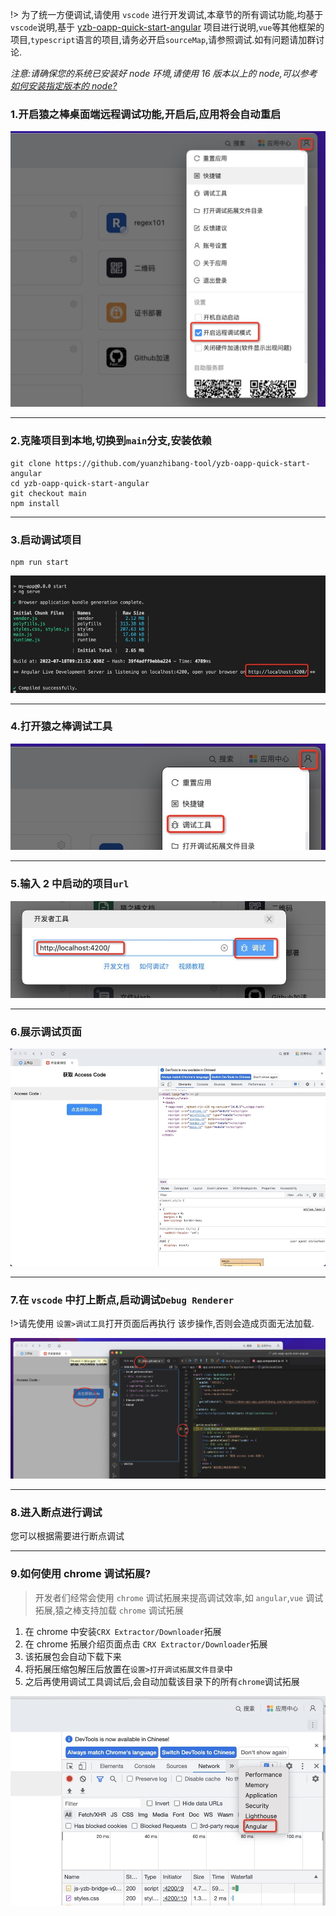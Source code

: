 !> 为了统一方便调试,请使用 `vscode` 进行开发调试,本章节的所有调试功能,均基于`vscode`说明,基于 [yzb-oapp-quick-start-angular](https://github.com/yuanzhibang-tool/yzb-oapp-quick-start-angular) 项目进行说明,`vue`等其他框架的项目,`typescript`语言的项目,请务必开启`sourceMap`,请参照调试.如有问题请加群讨论.

_注意:请确保您的系统已安装好 node 环境,请使用 16 版本以上的 node,可以参考[如何安装指定版本的 node?](https://doc.yuanzhibang.com/#/question/how-to-install-node-version-specified)_

### 1.开启猿之棒桌面端远程调试功能,开启后,应用将会自动重启

![开启猿之棒桌面端远程调试功能](../images/20220718173345.jpg ':size=500')

---

### 2.克隆项目到本地,切换到`main`分支,安装依赖

```shell
git clone https://github.com/yuanzhibang-tool/yzb-oapp-quick-start-angular
cd yzb-oapp-quick-start-angular
git checkout main
npm install
```

---

### 3.启动调试项目

```shell
npm run start
```

![启动调试项目](../images/1658136140277.jpg ':size=700')

---

### 4.打开猿之棒调试工具

![打开猿之棒调试工具](../images/1658135684767.jpg ':size=700')

---

### 5.输入 2 中启动的项目`url`

![输入url](../images/1658136323277.jpg ':size=700')

---

### 6.展示调试页面

![展示调试页面](../images/1658136583251.jpg ':size=700')

---

### 7.在 `vscode` 中打上断点,启动调试`Debug Renderer`

!>请先使用 `设置>调试工具`打开页面后再执行 该步操作,否则会造成页面无法加载.

![打上断点](../images/20220718175515.jpg ':size=700')

---

### 8.进入断点进行调试

您可以根据需要进行断点调试

---

### 9.如何使用 chrome 调试拓展?

> 开发者们经常会使用 `chrome` 调试拓展来提高调试效率,如 `angular`,`vue` 调试拓展,猿之棒支持加载 `chrome` 调试拓展

1. 在 chrome 中安装`CRX Extractor/Downloader`拓展
2. 在 chrome 拓展介绍页面点击 `CRX Extractor/Downloader`拓展
3. 该拓展包会自动下载下来
4. 将拓展压缩包解压后放置在`设置>打开调试拓展文件目录`中
5. 之后再使用调试工具调试后,会自动加载该目录下的所有`chrome`调试拓展

![调试拓展](../images/1658139335141.jpg ':size=700')
